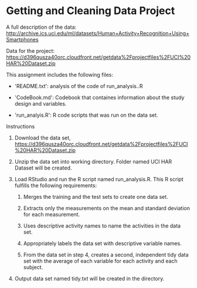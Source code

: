 # Getting and Cleaning Data Project

A full description of the data:
http://archive.ics.uci.edu/ml/datasets/Human+Activity+Recognition+Using+Smartphones

Data for the project:
https://d396qusza40orc.cloudfront.net/getdata%2Fprojectfiles%2FUCI%20HAR%20Dataset.zip


This assignment includes the following files:

- 'README.txt': analysis of the code of run_analysis..R

- 'CodeBook.md': Codebook that containes information about the study design and variables.

- 'run_analyis.R': R code scripts that was run on the data set.

Instructions

1. Download the data set, https://d396qusza40orc.cloudfront.net/getdata%2Fprojectfiles%2FUCI%20HAR%20Dataset.zip

2. Unzip the data set into working directory. Folder named UCI HAR Dataset will be created.

3. Load RStudio and run the R script named run_analysis.R. This R script fulfills the following requirements:

	1) Merges the training and the test sets to create one data set.

	2) Extracts only the measurements on the mean and standard deviation for each measurement.
	
	3) Uses descriptive activity names to name the activities in the data set.
	
	4) Appropriately labels the data set with descriptive variable names.
	
	5) From the data set in step 4, creates a second, independent tidy data set with the average of each variable for each activity and each subject.

4. Output data set named tidy.txt will be created in the directory.
